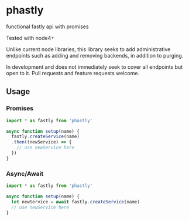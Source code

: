 # phastly
functional fastly api with promises

Tested with node4+

Unlike current node libraries, this library seeks to add administrative endpoints such as adding and removing backends, in addition to purging.

In development and does not immediately seek to cover all endpoints but open to it. Pull requests and feature requests welcome.

## Usage


### Promises

```js
import * as fastly from 'phastly'

async function setup(name) {
  fastly.createService(name)
  .then((newService) => {
    // use newService here
  })
}
```

### Async/Await
```js
import * as fastly from 'phastly'

async function setup(name) {
  let newService = await fastly.createService(name)
  // use newService here
}
```

